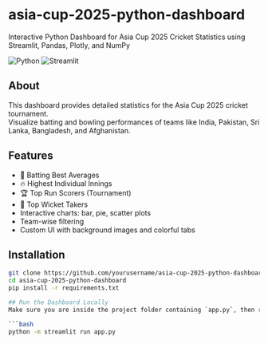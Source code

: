 # asia-cup-2025-python-dashboard
Interactive Python Dashboard for Asia Cup 2025 Cricket Statistics using Streamlit, Pandas, Plotly, and NumPy

![Python](https://img.shields.io/badge/Python-3.11-blue)
![Streamlit](https://img.shields.io/badge/Streamlit-1.30-green)

## About
This dashboard provides detailed statistics for the Asia Cup 2025 cricket tournament.  
Visualize batting and bowling performances of teams like India, Pakistan, Sri Lanka, Bangladesh, and Afghanistan.

## Features
- 🏏 Batting Best Averages
- 🔥 Highest Individual Innings
- 🏆 Top Run Scorers (Tournament)
- 🎯 Top Wicket Takers
- Interactive charts: bar, pie, scatter plots
- Team-wise filtering
- Custom UI with background images and colorful tabs

## Installation
```bash
git clone https://github.com/yourusername/asia-cup-2025-python-dashboard.git
cd asia-cup-2025-python-dashboard
pip install -r requirements.txt

## Run the Dashboard Locally
Make sure you are inside the project folder containing `app.py`, then run:

```bash
python -m streamlit run app.py
